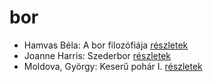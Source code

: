 # bor

- Hamvas Béla: A bor filozófiája [részletek](../_details/Hamvas%20B%C3%A9la.md#id_776)
- Joanne Harris: Szederbor [részletek](../_details/Joanne%20Harris.md#id_1127)
- Moldova, György: Keserű pohár I. [részletek](../_details/Moldova%2C%20Gy%C3%B6rgy.md#id_1391)